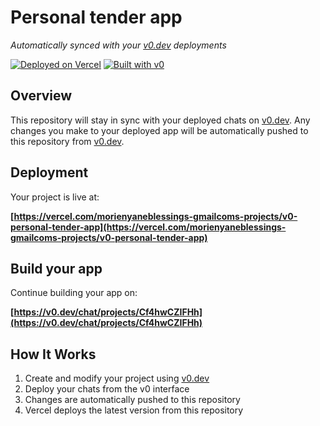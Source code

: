 # Personal tender app

*Automatically synced with your [v0.dev](https://v0.dev) deployments*

[![Deployed on Vercel](https://img.shields.io/badge/Deployed%20on-Vercel-black?style=for-the-badge&logo=vercel)](https://vercel.com/morienyaneblessings-gmailcoms-projects/v0-personal-tender-app)
[![Built with v0](https://img.shields.io/badge/Built%20with-v0.dev-black?style=for-the-badge)](https://v0.dev/chat/projects/Cf4hwCZIFHh)

## Overview

This repository will stay in sync with your deployed chats on [v0.dev](https://v0.dev).
Any changes you make to your deployed app will be automatically pushed to this repository from [v0.dev](https://v0.dev).

## Deployment

Your project is live at:

**[https://vercel.com/morienyaneblessings-gmailcoms-projects/v0-personal-tender-app](https://vercel.com/morienyaneblessings-gmailcoms-projects/v0-personal-tender-app)**

## Build your app

Continue building your app on:

**[https://v0.dev/chat/projects/Cf4hwCZIFHh](https://v0.dev/chat/projects/Cf4hwCZIFHh)**

## How It Works

1. Create and modify your project using [v0.dev](https://v0.dev)
2. Deploy your chats from the v0 interface
3. Changes are automatically pushed to this repository
4. Vercel deploys the latest version from this repository